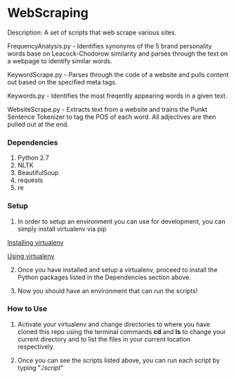 # WebScraping

Description: A set of scripts that web scrape various sites.

FrequencyAnalysis.py - Identifies synonyms of the 5 brand personality words base on Leacock-Chodorow similarity and parses through the text on a webpage to identify similar words.

KeywordScrape.py - Parses through the code of a website and pulls content out based on the specified meta tags.

Keywords.py - Identifies the most freqently appearing words in a given text.

WebsiteScrape.py - Extracts text from a website and trains the Punkt Sentence Tokenizer to tag the POS of each word. All adjectives are then pulled out at the end.

### Dependencies

1. Python 2.7
2. NLTK
3. BeautifulSoup
4. requests
5. re

### Setup

1. In order to setup an environment you can use for development, you can simply install virtualenv via pip

[Installing virtualenv](https://virtualenv.pypa.io/en/stable/installation/)

[Using virtualenv](https://virtualenv.pypa.io/en/stable/userguide/#usage)

2. Once you have installed and setup a virtualenv, proceed to install the Python packages listed in the Dependencies section above.

3. Now you should have an environment that can run the scripts!

### How to Use

1. Activate your virtualenv and change directories to where you have cloned this repo using the terminal commands **cd** and **ls** to change your current directory and to list the files in your current location respectively.

2. Once you can see the scripts listed above, you can run each script by typing "./*script*"
